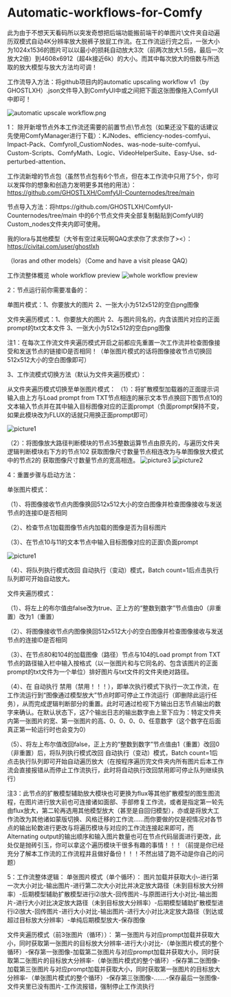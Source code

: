 # Automatic-workflows-for-Comfy

此为由于不想天天看码所以突发奇想把后端功能搬前端干的单图片\文件夹自动遍历双模式自动4K分辨率放大脱裤子放屁工作流。在工作流运行完之后，一张大小为1024x1536的图片可以以最小的损耗自动放大3次（前两次放大1.5倍，最后一次放大2倍）到4608x6912（超4k接近6k）的大小。而其中每次放大的倍数与所选取的放大模型与放大方法均可调！

工作流导入方法：将github项目内的automatic upscaling workflow v1（by GHOSTLXH）.json文件导入到ComfyUI中或之间把下面这张图像拖入ComfyUI中即可！

![automatic upscale workflow.png](image/automatic_upscale_workflow.png)

1：
除开新增节点外本工作流还需要的前置节点\节点包（如果还没下载的话建议先使用ComfyManager进行下载）：KJNodes、efficiency-nodes-comfyui、Impact-Pack、Comfyroll_CustiomNodes、was-node-suite-comfyui、Custom-Scripts、ComfyMath、Logic、VideoHelperSuite、Easy-Use、sd-perturbed-attention、

工作流新增的节点包（虽然节点包有6个节点，但在本工作流中只用了5个，你可以发挥你的想象和创造力发明更多其他的用法）：https://github.com/GHOSTLXH/ComfyUI-Counternodes/tree/main 

节点导入方法：将https://github.com/GHOSTLXH/ComfyUI-Counternodes/tree/main 中的6个节点文件夹全部复制黏贴到ComfyUI的Custom_nodes文件夹内即可使用。

我的lora与其他模型（大爷有空过来玩啊QAQ求求你了求求你了><）：https://civitai.com/user/ghostlxh

（loras and other models）（Come and have a visit please QAQ）

工作流整体概览 whole workflow preview
![whole workflow preview](image/wholeworkflowpreview.png)

2：节点运行前你需要准备的：

单图片模式：1、你要放大的图片 2、一张大小为512x512的空白png图像

文件夹遍历模式：1、你要放大的图片 2、与图片同名的，内含该图片对应的正面prompt的txt文本文件 3、一张大小为512x512的空白png图像

注1：在每次工作流文件夹遍历模式开启之前都应先重置一次工作流并检查图像接受和发送节点的链接ID是否相同！（单张图片模式的话将图像接收节点切换回512x512大小的空白图像即可）

3、工作流模式切换方法（默认为文件夹遍历模式）：

从文件夹遍历模式切换至单张图片模式：
（1）：将扩散模型加载器的正面提示词输入由上方与Load prompt from TXT节点相连的展示文本节点换回下图节点10的文本输入节点并在其中输入目标图像对应的正面prompt（负面prompt保持不变，如果此模块改为FLUX的话就只用换正面prompt即可）

![picture1](image/picture1.png)

（2）：将图像放大路径判断模块的节点35整数运算节点由原先的，与遍历文件夹逻辑判断模块右下方的节点102 获取图像尺寸数量节点相连改为与单图像放大模式中的节点2的 获取图像尺寸数量节点的宽高相连。
![picture3](image/picture3.png)
![picture2](image/picture2.png)

4：重置步骤与启动方法：

单张图片模式：

（1）、将图像接收节点内图像换回512x512大小的空白图像并检查图像接收与发送节点的连接ID是否相同

（2）、检查节点1加载图像节点内加载的图像是否为目标图片

（3）、在节点10与11的文本节点中输入目标图像对应的正面\负面prompt

![picture1](image/picture1.png)

（4）、将队列执行模式改回 自动执行（变动）模式，Batch count=1后点击执行队列即可开始自动放大。

文件夹遍历模式：

（1）、将左上的布尔值由false改为true、正上方的“整数到数字”节点值由0（非重置）改为1（重置）

（2）、将图像接收节点内图像换回512x512大小的空白图像并检查图像接收与发送节点的连接ID是否相同

（3）、在节点80和104的加载图像（路径）节点与104的Load prompt from TXT节点的路径输入栏中输入按格式（以一张图片和与它同名的、包含该图片的正面prompt的txt文件为一个单位）排好图片与txt文件的文件夹绝对路径。

（4）、在 自动执行 禁用（禁用！！！），即单次执行模式下执行一次工作流，在工作流运行到“图像通过模型放大”节点时即可停止工作流运行（即删除此运行任务），从而完成逻辑判断部分的重置。此时可通过检视下方输出日志节点输出的数字来确认。在默认状态下，这7个输出日志的输出数字由上至下应为：特定文件夹内第一张图片的宽、第一张图片的高、0、0、0、0、任意数字（这个数字在后面真正第一轮运行时也会变为0）

（5）、将左上布尔值改回false，正上方的“整数到数字”节点值由1（重置）改回0（非重置）后，将队列执行模式改回 自动执行（变动）模式，Batch count=1后点击执行队列即可开始自动遍历放大（在按程序遍历完文件夹内所有图片后本工作流会直接报错从而停止工作流执行，此时将自动执行改回禁用即可停止队列继续执行）

注3：此节点的扩散模型辅助放大模块也可更换为flux等其他扩散模型的图生图流程，在图片进行放大前也可连接诸如面部、手部修复工作流，或者是指定第一轮先由flux放大，第二轮再选用其他模型放大（甚至是自回归模型），亦或是将放大工作流改为其他诸如蒙版切换、风格迁移的工作流......而你要做的仅是视情况对各节点的输出轮数进行更改与将遍历模块与对应的工作流连接起来即可，而Alternating output的输出顺序和输入图片数量也可在节点代码层面进行更改，此处仅是抛砖引玉，你可以拿这个遍历模块干很多有趣的事情！！！（前提是你已经充分了解本工作流的工作流程并且做好备份！！！不然出错了跑不动是你自己的问题）

5：工作流整体逻辑：
单张图片模式（单个循环）： 图片加载并获取大小-进行第一次大小对比-输出图片-进行第二次大小对比并决定放大路径（未到目标放大分辨率）-后期模型辅助扩散模型进行i2i放大-回传图片-与原图进行大小对比-输出图片-进行大小对比决定放大路径（未到目标放大分辨率）-后期模型辅助扩散模型进行i2i放大-回传图片-进行大小对比-输出图片-进行大小对比决定放大路径（到达或超过目标放大分辨率）-单纯后期模型放大-保存图像 

文件夹遍历模式（前3张图片（循环））：
第一张图片与对应prompt加载并获取大小，同时获取第一张图片的目标放大分辨率-进行大小对比-（单张图片模式的整个循环）-保存第一张图像-加载第二张图片与对应prompt加载并获取大小，同时获取第二张图片的目标放大分辨率-（单张图片模式的整个循环）-保存第二张图像-加载第三张图片与对应prompt加载并获取大小，同时获取第一张图片的目标放大分辨率-（单张图片模式的整个循环）-保存第三张图像-.......-保存最后一张图像-文件夹里已没有图片-工作流报错，强制停止工作流执行




















